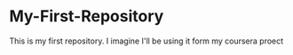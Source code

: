 My-First-Repository
===================

This is my first repository. I imagine I'll be using it form my coursera proect
